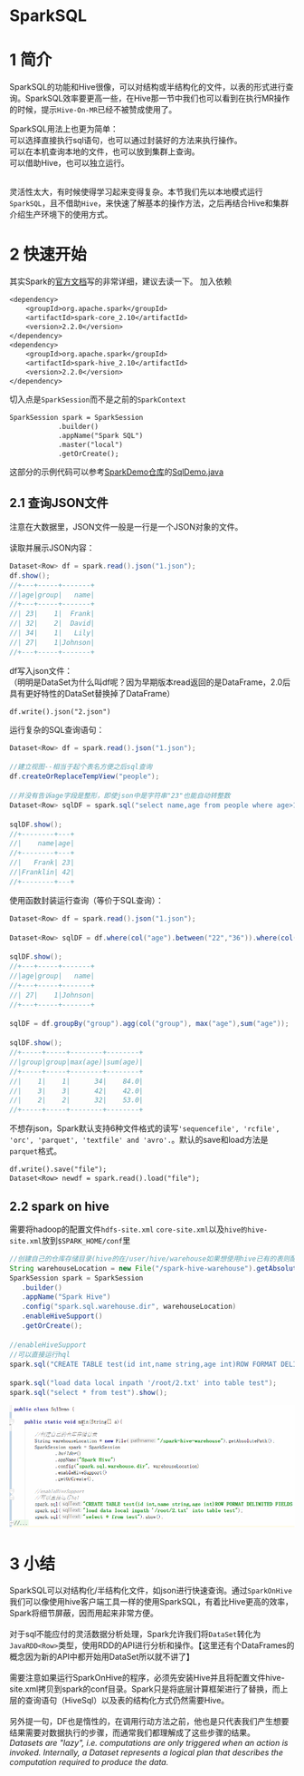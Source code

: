 # SparkSQL
# 1 简介
SparkSQL的功能和Hive很像，可以对结构或半结构化的文件，以表的形式进行查询。SparkSQL效率要更高一些，在Hive那一节中我们也可以看到在执行MR操作的时候，提示`Hive-On-MR`已经不被赞成使用了。<br>

SparkSQL用法上也更为简单：<br>
可以选择直接执行sql语句，也可以通过封装好的方法来执行操作。<br>
可以在本机查询本地的文件，也可以放到集群上查询。<br>
可以借助Hive，也可以独立运行。<br><br>

灵活性太大，有时候使得学习起来变得复杂。本节我们先以本地模式运行`SparkSQL`，且不借助`Hive`，来快速了解基本的操作方法，之后再结合Hive和集群介绍生产环境下的使用方式。

# 2 快速开始
其实Spark的[官方文档](http://spark.apache.org/docs/latest/sql-programming-guide.html)写的非常详细，建议去读一下。
加入依赖
```
<dependency>
    <groupId>org.apache.spark</groupId>
    <artifactId>spark-core_2.10</artifactId>
    <version>2.2.0</version>
</dependency>
<dependency>
	<groupId>org.apache.spark</groupId>
	<artifactId>spark-hive_2.10</artifactId>
	<version>2.2.0</version>
</dependency>
```
切入点是`SparkSession`而不是之前的`SparkContext`
```
SparkSession spark = SparkSession
            .builder()
            .appName("Spark SQL")
            .master("local")
            .getOrCreate();
```
这部分的示例代码可以参考[SparkDemo仓库](https://github.com/sunwu51/SparkDemo)的[SqlDemo.java](https://github.com/sunwu51/SparkDemo/blob/master/src/main/java/SqlDemo.java)
## 2.1 查询JSON文件
注意在大数据里，JSON文件一般是一行是一个JSON对象的文件。<br><br>
读取并展示JSON内容：
```java
Dataset<Row> df = spark.read().json("1.json");
df.show();
//+---+-----+-------+
//|age|group|   name|
//+---+-----+-------+
//| 23|    1|  Frank|
//| 32|    2|  David|
//| 34|    1|   Lily|
//| 27|    1|Johnson|
//+---+-----+-------+
```
df写入json文件：  
（明明是DataSet为什么叫df呢？因为早期版本read返回的是DataFrame，2.0后具有更好特性的DataSet<Row>替换掉了DataFrame）
```
df.write().json("2.json")
```
运行复杂的SQL查询语句：
```java
Dataset<Row> df = spark.read().json("1.json");

//建立视图--相当于起个表名方便之后sql查询
df.createOrReplaceTempView("people");

//并没有告诉age字段是整形，即使json中是字符串"23"也能自动转整数
Dataset<Row> sqlDF = spark.sql("select name,age from people where age>14 and name like '%Frank%'");

sqlDF.show();
//+--------+---+
//|    name|age|
//+--------+---+
//|   Frank| 23|
//|Franklin| 42|
//+--------+---+
```
使用函数封装运行查询（等价于SQL查询）：
```java
Dataset<Row> df = spark.read().json("1.json");

Dataset<Row> sqlDF = df.where(col("age").between("22","36")).where(col("name").like("%John%")).select(col("*"));

sqlDF.show();
//+---+-----+-------+
//|age|group|   name|
//+---+-----+-------+
//| 27|    1|Johnson|
//+---+-----+-------+

sqlDF = df.groupBy("group").agg(col("group"), max("age"),sum("age"));

sqlDF.show();
//+-----+-----+--------+--------+
//|group|group|max(age)|sum(age)|
//+-----+-----+--------+--------+
//|    1|    1|      34|    84.0|
//|    3|    3|      42|    42.0|
//|    2|    2|      32|    53.0|
//+-----+-----+--------+--------+
```
不想存json，Spark默认支持6种文件格式的读写`'sequencefile', 'rcfile', 'orc', 'parquet', 'textfile' and 'avro'.`。默认的save和load方法是`parquet`格式。
```
df.write().save("file");
Dataset<Row> newdf = spark.read().load("file");
```
## 2.2 spark on hive
需要将hadoop的配置文件`hdfs-site.xml` `core-site.xml`以及`hive的hive-site.xml`放到`$SPARK_HOME/conf`里
```java
//创建自己的仓库存储目录(hive的在/user/hive/warehouse如果想使用hive已有的表则配置这个路径)
String warehouseLocation = new File("/spark-hive-warehouse").getAbsolutePath();
SparkSession spark = SparkSession
   .builder()
   .appName("Spark Hive")
   .config("spark.sql.warehouse.dir", warehouseLocation)
   .enableHiveSupport()
   .getOrCreate();

//enableHiveSupport
//可以直接运行hql
spark.sql("CREATE TABLE test(id int,name string,age int)ROW FORMAT DELIMITED FIELDS TERMINATED BY '|'");

spark.sql("load data local inpath '/root/2.txt' into table test");
spark.sql("select * from test").show();
```
![image](img/sparksql1.gif)
# 3 小结
SparkSQL可以对结构化/半结构化文件，如json进行快速查询。通过`SparkOnHive`我们可以像使用hive客户端工具一样的使用SparkSQL，有着比Hive更高的效率，Spark将细节屏蔽，因而用起来非常方便。<br><br>
对于sql不能应付的灵活数据分析处理，Spark允许我们将`DataSet`转化为`JavaRDD<Row>`类型，使用RDD的API进行分析和操作。【这里还有个DataFrames的概念因为新的API中都开始用DataSet所以就不讲了】<br><br>
需要注意如果运行SparkOnHive的程序，必须先安装Hive并且将配置文件hive-site.xml拷贝到spark的conf目录。Spark只是将底层计算框架进行了替换，而上层的查询语句（HiveSql）以及表的结构化方式仍然需要Hive。<br><br>
另外提一句，DF也是惰性的，在调用行动方法之前，他也是只代表我们产生想要结果需要对数据执行的步骤，而通常我们都理解成了这些步骤的结果。<br>
*Datasets are "lazy", i.e. computations are only triggered when an action is invoked. Internally, a Dataset represents a logical plan that describes the computation required to produce the data.*
<br>


